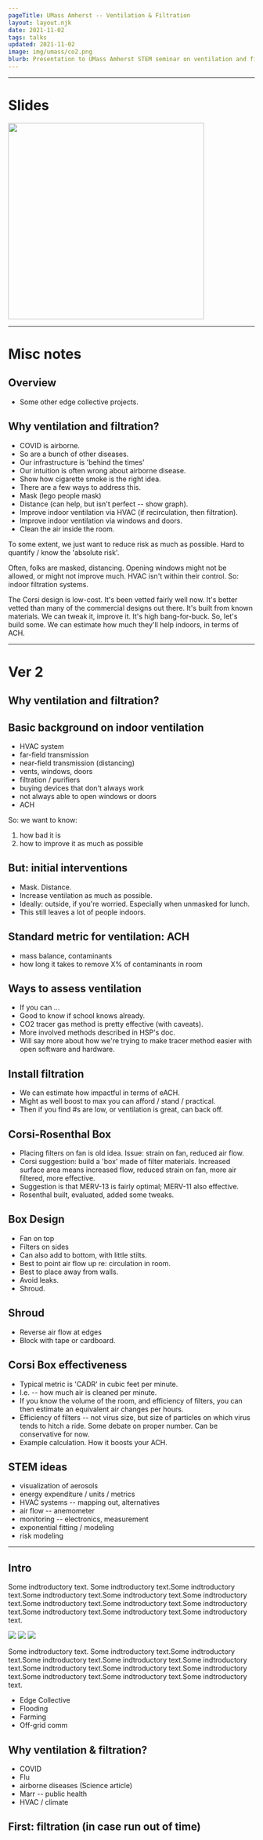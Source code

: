 ```yaml
---
pageTitle: UMass Amherst -- Ventilation & Filtration
layout: layout.njk
date: 2021-11-02
tags: talks 
updated: 2021-11-02
image: img/umass/co2.png
blurb: Presentation to UMass Amherst STEM seminar on ventilation and filtration
---
```


---

# Slides

<!--
[![](/img/co2/umass_cover.png)](/img/co2/ec_co2_corsi_umass_physics_2021_11_02.pdf)
-->

<a href="/img/co2/ec_co2_corsi_umass_physics_2021_11_02.pdf"><img src="/img/co2/umass_cover.png" width=400></a>

---

# Misc notes

## Overview

- Some other edge collective projects.

## Why ventilation and filtration?

- COVID is airborne.
- So are a bunch of other diseases.
- Our infrastructure is 'behind the times'
- Our intuition is often wrong about airborne disease.
- Show how cigarette smoke is the right idea.
- There are a few ways to address this. 
- Mask (lego people mask)
- Distance (can help, but isn't perfect -- show graph).
- Improve indoor ventilation via HVAC (if recirculation, then filtration).
- Improve indoor ventilation via windows and doors.
- Clean the air inside the room. 

To some extent, we just want to reduce risk as much as possible. Hard to quantify / know the 'absolute risk'.

Often, folks are masked, distancing.  Opening windows might not be allowed, or might not improve much.  HVAC isn't within their control.  So: indoor filtration systems.  

The Corsi design is low-cost. It's been vetted fairly well now.  It's better vetted than many of the commercial designs out there.  It's built from known materials. We can tweak it, improve it. It's high bang-for-buck.  So, let's build some.  We can estimate how much they'll help indoors, in terms of ACH.

---

# Ver 2

## Why ventilation and filtration?

## Basic background on indoor ventilation

- HVAC system
- far-field transmission
- near-field transmission (distancing)
- vents, windows, doors
- filtration / purifiers
- buying devices that don't always work
- not always able to open windows or doors
- ACH

So: we want to know:
1. how bad it is
2. how to improve it as much as possible

## But: initial interventions
- Mask. Distance.
- Increase ventilation as much as possible.
- Ideally: outside, if you're worried. Especially when unmasked for lunch.
- This still leaves a lot of people indoors.

## Standard metric for ventilation: ACH
- mass balance, contaminants
- how long it takes to remove X% of contaminants in room

## Ways to assess ventilation 
- If you can ...
- Good to know if school knows already.
- CO2 tracer gas method is pretty effective (with caveats). 
- More involved methods described in HSP's doc. 
- Will say more about how we're trying to make tracer method easier with open software and hardware. 

## Install filtration
- We can estimate how impactful in terms of eACH.
- Might as well boost to max you can afford / stand / practical.
- Then if you find #s are low, or ventilation is great, can back off.

## Corsi-Rosenthal Box 

- Placing filters on fan is old idea. Issue: strain on fan, reduced air flow.
- Corsi suggestion: build a 'box' made of filter materials.  Increased surface area means increased flow, reduced strain on fan, more air filtered, more effective. 
- Suggestion is that MERV-13 is fairly optimal; MERV-11 also effective. 
- Rosenthal built, evaluated, added some tweaks.

## Box Design
- Fan on top
- Filters on sides 
- Can also add to bottom, with little stilts.
- Best to point air flow up re: circulation in room.
- Best to place away from walls.
- Avoid leaks.
- Shroud.

## Shroud
- Reverse air flow at edges
- Block with tape or cardboard.

## Corsi Box effectiveness
- Typical metric is 'CADR' in cubic feet per minute. 
- I.e. -- how much air is cleaned per minute.
- If you know the volume of the room, and efficiency of filters, you can then estimate an equivalent air changes per hours.
- Efficiency of filters -- not virus size, but size of particles on which virus tends to hitch a ride. Some debate on proper number. Can be conservative for now.
- Example calculation. How it boosts your ACH.

## STEM ideas
- visualization of aerosols
- energy expenditure / units / metrics
- HVAC systems -- mapping out, alternatives
- air flow -- anemometer
- monitoring -- electronics, measurement
- exponential fitting / modeling
- risk modeling



---

## Intro

Some indtroductory text. Some indtroductory text.Some indtroductory text.Some indtroductory text.Some indtroductory text.Some indtroductory text.Some indtroductory text.Some indtroductory text.Some indtroductory text.Some indtroductory text.Some indtroductory text.Some indtroductory text.

<div class=frame>
    <span class="helper"></span>
    <img class="present_img" src="/img/co2/two_buttons.png"  />
    <span class="helper"></span>
    <img class="present_img" src="/img/co2/two_buttons.png" />
    <span class="helper"></span>
    <img class="present_img" src="/img/co2/up_angle.png"  />
</div>

Some indtroductory text. Some indtroductory text.Some indtroductory text.Some indtroductory text.Some indtroductory text.Some indtroductory text.Some indtroductory text.Some indtroductory text.Some indtroductory text.Some indtroductory text.Some indtroductory text.Some indtroductory text.

- Edge Collective
- Flooding
- Farming
- Off-grid comm

## Why ventilation & filtration?
- COVID
- Flu
- airborne diseases (Science article)
- Marr -- public health
- HVAC / climate

## First: filtration (in case run out of time)



